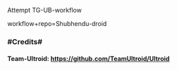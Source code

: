 Attempt TG-UB-workflow

workflow+repo=Shubhendu-droid 


### #Credits#
#### Team-Ultroid: https://github.com/TeamUltroid/Ultroid 
